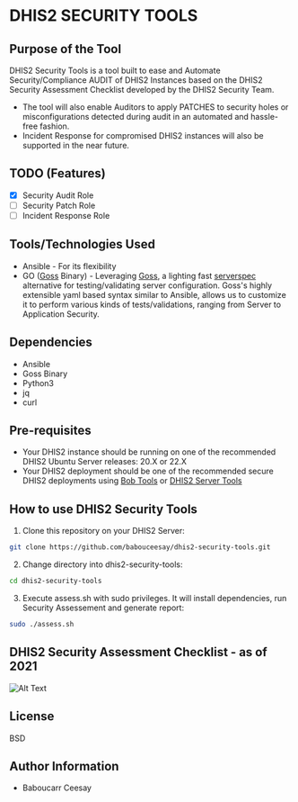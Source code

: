 # DHIS2 SECURITY TOOLS

## Purpose of the Tool

DHIS2 Security Tools is a tool built to ease and Automate Security/Compliance AUDIT of DHIS2 Instances based on the DHIS2 Security Assessment Checklist developed by the DHIS2 Security Team.

- The tool will also enable Auditors to apply PATCHES to security holes or misconfigurations detected during audit in an automated and hassle-free fashion.
- Incident Response for compromised DHIS2 instances will also be supported in the near future.

## TODO (Features)

- [x] Security Audit Role
- [ ] Security Patch Role
- [ ] Incident Response Role

## Tools/Technologies Used

- Ansible - For its flexibility
- GO ([Goss](https://github.com/goss-org/goss/) Binary) - Leveraging [Goss](https://github.com/goss-org/goss/), a lighting fast [serverspec](http://serverspec.org/) alternative for testing/validating server configuration. Goss's highly extensible yaml based syntax similar to Ansible, allows us to customize it to perform various kinds of tests/validations, ranging from Server to Application Security.

## Dependencies

- Ansible
- Goss Binary
- Python3
- jq
- curl

## Pre-requisites

- Your DHIS2 instance should be running on one of the recommended DHIS2 Ubuntu Server releases: 20.X or 22.X
- Your DHIS2 deployment should be one of the recommended secure DHIS2 deployments using [Bob Tools](https://github.com/bobjolliffe/dhis2-tools-ng) or [DHIS2 Server Tools](https://github.com/dhis2/dhis2-server-tools)

## How to use DHIS2 Security Tools

1. Clone this repository on your DHIS2 Server:

```sh
git clone https://github.com/babouceesay/dhis2-security-tools.git
```

2. Change directory into dhis2-security-tools:

```sh
cd dhis2-security-tools
```

3. Execute assess.sh with sudo privileges. It will install dependencies, run Security Assessement and generate report:

```sh
sudo ./assess.sh
```

## DHIS2 Security Assessment Checklist - as of 2021

![Alt Text](https://github.com/babouceesay/dhis2-security-tools/blob/main/images/DHIS2-SA-2021.png)

## License

BSD

## Author Information

- Baboucarr Ceesay
